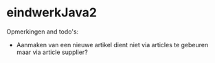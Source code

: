 # eindwerkJava2
Opmerkingen and todo's:
- Aanmaken van een nieuwe artikel dient niet via articles te gebeuren maar via article supplier?
